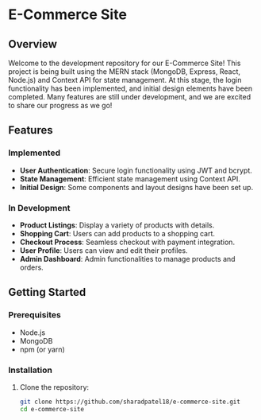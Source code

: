 # E-Commerce Site

## Overview
Welcome to the development repository for our E-Commerce Site! This project is being built using the MERN stack (MongoDB, Express, React, Node.js) and Context API for state management. At this stage, the login functionality has been implemented, and initial design elements have been completed. Many features are still under development, and we are excited to share our progress as we go!

## Features
### Implemented
- **User Authentication**: Secure login functionality using JWT and bcrypt.
- **State Management**: Efficient state management using Context API.
- **Initial Design**: Some components and layout designs have been set up.

### In Development
- **Product Listings**: Display a variety of products with details.
- **Shopping Cart**: Users can add products to a shopping cart.
- **Checkout Process**: Seamless checkout with payment integration.
- **User Profile**: Users can view and edit their profiles.
- **Admin Dashboard**: Admin functionalities to manage products and orders.

## Getting Started
### Prerequisites
- Node.js
- MongoDB
- npm (or yarn)

### Installation
1. Clone the repository:
   ```bash
   git clone https://github.com/sharadpatel18/e-commerce-site.git
   cd e-commerce-site
